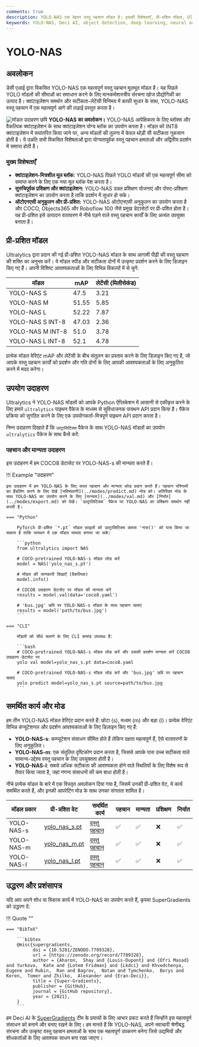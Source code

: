 ```yaml
---
comments: true
description: YOLO-NAS एक बेहतर वस्तु पहचान मॉडल है। इसकी विशेषताएँ, प्री-प्रशित मॉडल, Ultralytics Python API के साथ उपयोग और अधिक के बारे में विस्तृत दस्तावेज़ीकरण जानें।
keywords: YOLO-NAS, Deci AI, object detection, deep learning, neural architecture search, Ultralytics Python API, YOLO model, pre-trained models, quantization, optimization, COCO, Objects365, Roboflow 100
---
```


# YOLO-NAS

## अवलोकन

डेसी एआई द्वारा विकसित YOLO-NAS एक महत्वपूर्ण वस्तु पहचान मूलभूत मॉडल है। यह पिछले YOLO मॉडलों की सीमाओं का समाधान करने के लिए मानकर्मशास्त्रीय संरचना खोज प्रौद्योगिकी का उत्पाद है। क्वांटाइज़ेशन समर्थन और सटीकता-लेटेंसी विनिमय में काफी सुधार के साथ, YOLO-NAS वस्तु पहचान में एक महत्वपूर्ण आगे की लड़ाई प्रस्तुत करता है।

![मॉडल उदाहरण छवि](https://learnopencv.com/wp-content/uploads/2023/05/yolo-nas_COCO_map_metrics.png)
**YOLO-NAS का अवलोकन।**  YOLO-NAS आपेक्षिकता के लिए ब्लॉक्स और वैकल्पिक क्वांटाइज़ेशन के साथ क्वांटाइज़ेशन योग्य ब्लॉक का उपयोग करता है। मॉडल को INT8 क्वांटाइज़ेशन में रूपांतरित किया जाने पर, अन्य मॉडलों की तुलना में केवल थोड़ी सी सटीकता नुकसान होती है। ये उन्नति सभी विकसित विशेषताओं द्वारा योग्यतापूर्वक वस्तु पहचान क्षमताओं और अद्वितीय प्रदर्शन में समाप्त होती है।

### मुख्य विशेषताएँ

- **क्वांटाइज़ेशन-मित्रशील मूल ब्लॉक:** YOLO-NAS पिछले YOLO मॉडलों की एक महत्वपूर्ण सीमा को समाप्त करने के लिए एक नया मूल ब्लॉक पेश करता है।
- **सुरुचिपूर्वक प्रशिक्षण और क्वांटाइज़ेशन:** YOLO-NAS उन्नत प्रशिक्षण योजनाएं और पोस्ट-प्रशिक्षण क्वांटाइज़ेशन का उपयोग करता है ताकि प्रदर्शन में सुधार हो सके।
- **ऑटोएनएसी अनुकूलन और प्री-प्रशित:** YOLO-NAS ऑटोएनएसी अनुकूलन का उपयोग करता है और COCO, Objects365 और Roboflow 100 जैसे प्रमुख डेटासेटों पर प्री-प्रशित होता है। यह प्री-प्रशित इसे उत्पादन वातावरण में नीचे पड़ने वाले वस्तु पहचान कार्यों के लिए अत्यंत उपयुक्त बनाता है।

## प्री-प्रशित मॉडल

Ultralytics द्वारा प्रदान की गई प्री-प्रशित YOLO-NAS मॉडल के साथ आगामी पीढ़ी की वस्तु पहचान की शक्ति का अनुभव करें। ये मॉडल स्पीड और सटीकता दोनों में उत्कृष्ट प्रदर्शन करने के लिए डिज़ाइन किए गए हैं। अपनी विशिष्ट आवश्यकताओं के लिए विभिन्न विकल्पों में से चुनें:

| मॉडल             | mAP   | लेटेंसी (मिलीसेकंड) |
|------------------|-------|---------------------|
| YOLO-NAS S       | 47.5  | 3.21                |
| YOLO-NAS M       | 51.55 | 5.85                |
| YOLO-NAS L       | 52.22 | 7.87                |
| YOLO-NAS S INT-8 | 47.03 | 2.36                |
| YOLO-NAS M INT-8 | 51.0  | 3.78                |
| YOLO-NAS L INT-8 | 52.1  | 4.78                |

प्रत्येक मॉडल वेरिएंट mAP और लेटेंसी के बीच संतुलन का प्रस्ताव करने के लिए डिज़ाइन किए गए हैं, जो आपके वस्तु पहचान कार्यों को प्रदर्शन और गति दोनों के लिए आपकी आवश्यकताओं के लिए अनुकूलित करने में मदद करेगा।

## उपयोग उदाहरण

Ultralytics ने YOLO-NAS मॉडलों को आपके Python ऐप्लिकेशन में आसानी से एकीकृत करने के लिए हमारे `ultralytics` पाइथन पैकेज के माध्यम से सुविधाजनक पायथन API प्रदान किया है। पैकेज प्रक्रिया को सुगठित करने के लिए एक उपयोगकर्ता-मित्रपूर्ण पाइथन API प्रदान करता है।

निम्न उदाहरण दिखाते हैं कि `उल्ट्रालिटिक्स` पैकेज के साथ YOLO-NAS मॉडलों का उपयोग `ultralytics` पैकेज के साथ कैसे करें:

### पहचान और मान्यता उदाहरण

इस उदाहरण में हम COCO8 डेटासेट पर YOLO-NAS-s की मान्यता करते हैं।

!!! Example "उदाहरण"

    इस उदाहरण में हम YOLO-NAS के लिए सरल पहचान और मान्यता कोड प्रदान करते हैं। पहचान परिणामों का हैंडलिंग करने के लिए देखें [भविष्यवाणी](../modes/predict.md) मोड को। अतिरिक्त मोड के साथ YOLO-NAS का उपयोग करने के लिए [मान्यता](../modes/val.md) और [निर्यात](../modes/export.md) को देखें। `उल्ट्रालिटिक्स` पैकेज पर YOLO-NAS का प्रशिक्षण समर्थन नहीं करती है।

    === "Python"

        PyTorch प्री-प्रशित `*.pt` मॉडल फ़ाइलों को उल्ट्रालिटिक्स क्लास 'नास()' को पास किया जा सकता है ताकि पायथन में एक मॉडल मामला बनाया जा सके:

        ```python
        from ultralytics import NAS

        # COCO-pretrained YOLO-NAS-s मॉडल लोड करें
        model = NAS('yolo_nas_s.pt')

        # मॉडल की जानकारी दिखाएँ (वैकल्पिक)
        model.info()

        # COCO8 उदाहरण डेटासेट पर मॉडल की मान्यता करें
        results = model.val(data='coco8.yaml')

        # 'bus.jpg' छवि पर YOLO-NAS-s मॉडल के साथ पहचान चलाएं
        results = model('path/to/bus.jpg')
        ```

    === "CLI"

        मॉडलों को सीधे चलाने के लिए CLI कमांड उपलब्ध हैं:

        ```bash
        # COCO-pretrained YOLO-NAS-s मॉडल लोड करें और उसकी प्रदर्शन मान्यता करें COCO8 उदाहरण डेटासेट पर
        yolo val model=yolo_nas_s.pt data=coco8.yaml

        # COCO-pretrained YOLO-NAS-s मॉडल लोड करें और 'bus.jpg' छवि पर पहचान चलाएं
        yolo predict model=yolo_nas_s.pt source=path/to/bus.jpg
        ```

## समर्थित कार्य और मोड

हम तीन YOLO-NAS मॉडल वेरिएंट प्रदान करते हैं: छोटा (s), मध्यम (m) और बड़ा (l)। प्रत्येक वेरिएंट विभिन्न कंप्यूटेशनल और प्रदर्शन आवश्यकताओं के लिए डिज़ाइन किए गए हैं:

- **YOLO-NAS-s**: कम्प्यूटेशन संसाधन सीमित होते हैं लेकिन दक्षता महत्वपूर्ण हैं, ऐसे वातावरणों के लिए अनुकूलित।
- **YOLO-NAS-m**: एक संतुलित दृष्टिकोण प्रदान करता है, जिससे आपके पास उच्च सटीकता वाले सामान्य-उद्देश्य वस्तु पहचान के लिए उपयुक्तता होती है।
- **YOLO-NAS-l**: सबसे अधिक सटीकता की आवश्यकता होने वाले स्थितियों के लिए विशेष रूप से तैयार किया जाता है, जहां गणना संसाधनों की कम बाधा होती है।

नीचे प्रत्येक मॉडल के बारे में एक विस्तृत अवलोकन दिया गया है, जिसमें उनकी प्री-प्रशित वेट, ये कार्य समर्थित करते हैं, और इनकी आपरेटिंग मोड के साथ उनका संगतता शामिल है।

| मॉडल प्रकार | प्री-प्रशित वेट                                                                               | समर्थित कार्य                     | पहचान | मान्यता | प्रशिक्षण | निर्यात |
|-------------|-----------------------------------------------------------------------------------------------|-----------------------------------|-------|---------|-----------|---------|
| YOLO-NAS-s  | [yolo_nas_s.pt](https://github.com/ultralytics/assets/releases/download/v8.1.0/yolo_nas_s.pt) | [वस्तु पहचान](../tasks/detect.md) | ✅     | ✅       | ❌         | ✅       |
| YOLO-NAS-m  | [yolo_nas_m.pt](https://github.com/ultralytics/assets/releases/download/v8.1.0/yolo_nas_m.pt) | [वस्तु पहचान](../tasks/detect.md) | ✅     | ✅       | ❌         | ✅       |
| YOLO-NAS-l  | [yolo_nas_l.pt](https://github.com/ultralytics/assets/releases/download/v8.1.0/yolo_nas_l.pt) | [वस्तु पहचान](../tasks/detect.md) | ✅     | ✅       | ❌         | ✅       |

## उद्धरण और प्रशंसापत्र

यदि आप अपने शोध या विकास कार्य में YOLO-NAS का उपयोग करते हैं, कृपया SuperGradients को उद्धरण दें:

!!! Quote ""

    === "BibTeX"

        ```bibtex
        @misc{supergradients,
              doi = {10.5281/ZENODO.7789328},
              url = {https://zenodo.org/record/7789328},
              author = {Aharon,  Shay and {Louis-Dupont} and {Ofri Masad} and Yurkova,  Kate and {Lotem Fridman} and {Lkdci} and Khvedchenya,  Eugene and Rubin,  Ran and Bagrov,  Natan and Tymchenko,  Borys and Keren,  Tomer and Zhilko,  Alexander and {Eran-Deci}},
              title = {Super-Gradients},
              publisher = {GitHub},
              journal = {GitHub repository},
              year = {2021},
        }
        ```

हम Deci AI के [SuperGradients](https://github.com/Deci-AI/super-gradients/) टीम के प्रयासों के लिए आभार प्रकट करते हैं जिन्होंने इस महत्वपूर्ण संसाधन को बनाने और बनाए रखने के लिए। हम मानते हैं कि YOLO-NAS, अपने नवाचारी श्रेणीबद्ध संरचना और उत्कृष्ट वस्तु पहचान क्षमताओं के साथ एक महत्वपूर्ण उपकरण बनेगा जिसे उद्यमियों और शोधकर्ताओं के लिए आवश्यक साधन बना रखा जाएगा।
